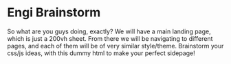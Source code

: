 # Engi Brainstorm
So what are you guys doing, exactly?
We will have a main landing page, which is just a 200vh sheet. From there we will be navigating to different pages, and each of them will be of very similar style/theme. Brainstorm your css/js ideas, with this dummy html to make your perfect sidepage!
